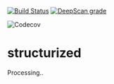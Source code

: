 [![Build Status](https://travis-ci.com/Marvin9/structurized.svg?branch=master)](https://travis-ci.com/Marvin9/structurized)
[![DeepScan grade](https://deepscan.io/api/teams/6570/projects/8580/branches/105870/badge/grade.svg)](https://deepscan.io/dashboard#view=project&tid=6570&pid=8580&bid=105870)

![Codecov](https://img.shields.io/codecov/c/github/Marvin9/structurized?style=for-the-badge)

# structurized
Processing..
